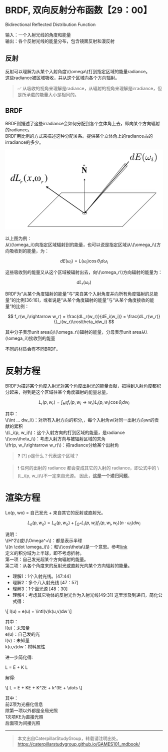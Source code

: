 # BRDF, 双向反射分布函数【29：00】

Bidirectional Reflected Distribution Function

输入：一个入射光线的角度和能量  
输出：各个反射光线的能量分布，包含镜面反射和漫反射

## 反射

反射可以理解为从某个入射角度\\(\omega\\)打到指定区域的能量radiance。  
这些radiance被区域吸收，并从这个区域向各个方向辐射。  

> &#x2705; 从吸收的视角来理解是radiance，从辐射的视角来理解是irradiance，但是所承载的能量大小是相同的。
  
## BRDF

BRDF则描述了这些irradiance会如何分配到各个立体角上去，即向某个方向辐射的radiance。  
BRDF用比例的方式来描述这种分配关系。提供某个立体角上的radiance占的irradiance的多少。  

![](../assets/122.PNG)

以上图为例：  
从\\(\omega_i\\)向指定区域辐射到的能量，也可以说是指定区域从\\(\omega_i\\)方向吸收到的能量，为：

$$
dE(\omega_i) = L(\omega_i)\cos\theta_i d\omega_i
$$

这些吸收到的能量又从这个区域被辐射出去，向\\(\omega_r\\)方向辐射的能量为：  

$$
dL_r(\omega_r)
$$

BRDF为“从某个角度辐射的能量”与“来自某个入射角度并向所有角度辐射的总能量”的比例[36:16]，或者说是“从某个角度辐射的能量”与“从某个角度接收的能量”的比例：

$$
f_r(w_i\rightarrow w_r) = \frac{dL_r(w_r)}{dE_i(w_i)} = \frac{dL_r(w_r)}{L_i(w_r)\cos\theta_idw_i}
$$

其中分子表示unit area向\\(\omega_r\\)辐射的能量，分母表示unit area从\\(\omega_i\\)接收到的能量

不同的材质会有不同BRDF。  

# 反射方程

BRDF为描述某个角度入射光对某个角度出射光的能量贡献，把得到入射角度都积分起来，得到是这个区域往某个角度辐射的能量总量。  

$$
L_r(p,w_r) = \int_{H^2}f_r(p, w_i\rightarrow w_r)L_i(p, w_i)\cos\theta_idw_i
$$

其中：   
\\(\int ... dw_i\\)：对所有入射方向的积分,，每个入射角wi对同一出射方向wr的贡献的累积  
\\(L_i(p, w_i)\\)：这个入射方向的打到区域的能量，是radiance  
\\(\cos\theta_i\\)：考虑入射方向与被辐射区域的夹角  
\\(fr(p, w_i\rightarrow w_r)\\)：把radiance分给某个出射角  

> &#x2753; [?] p是什么？代表这个区域？

> &#x2757; 任何的出射的 radiance 都会变成其它的入射的 radiance，即公式中的 \\(L_i(p, w_i)\\)不一定来自光源。
因此，**这是一个递归问题**。

# 渲染方程

Lo(p, wo) = 自己发光 + 来自其它的反射或直射光。  

$$
L_o(p,w_o) = L_e(p,w_o) + \int_{\Omega^+}L_i(p, w_i)f_r(p, w_i, w_r)(n \cdot \omega_i)dw_i
$$

说明：  
\\(H^2\\)或\\(\Omega^+\\)：都是表示半球  
\\((n \cdot \omega_i)\\)：和\\(\cos\theta\\)是一个意思。参考[link](../Dependency/Vector.md)  
定义的积分域为上半球，即不考虑折射。  
第一项：自己发光超某个方向辐射的能量。  
第二项：从各个角度来的反射光或直射光向某个方向辐射的能量。  

- 理解1：1个入射光线。[47:44]
- 理解2：多个八入射光线 [47：57]
- 理解3：1个面光源 [48：30]
- 理解4：考虑其它物体的反射光作为入射光线[49:31]
这里涉及到递归，简化公式得：  

\\[
I(u) = e(u) + \intI(v)k(u,v)dw
\\]

其中：  
I(u)：未知量  
e(u)：自己发的光  
I(v)：未知量  
k(u,v)dw：材料属性

进一步简化得:

L = E + K L 

解得:

\\[
L = E + KE + K^2E + k^3E + \dots
\\]

其中：  
前2项为光栅化信息  
除第一项以外都是全局光照  
1次项KE为直接光照  
后面项为间接光照  

------------------------------

> 本文出自CaterpillarStudyGroup，转载请注明出处。  
> https://caterpillarstudygroup.github.io/GAMES101_mdbook/